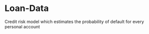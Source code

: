 # Loan-Data
Credit risk model which estimates the probability of default for every personal account

